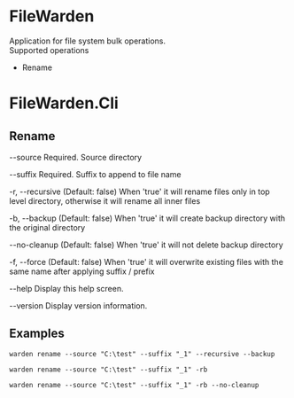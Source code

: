 # FileWarden
Application for file system bulk operations.
<br/>
Supported operations
- Rename

# FileWarden.Cli

## Rename

  --source           Required. Source directory

  --suffix           Required. Suffix to append to file name

  -r, --recursive    (Default: false) When 'true' it will rename files only in top level directory, otherwise it will
                     rename all inner files

  -b, --backup       (Default: false) When 'true' it will create backup directory with the original directory

  --no-cleanup       (Default: false) When 'true' it will not delete backup directory

  -f, --force        (Default: false) When 'true' it will overwrite existing files with the same name after applying
                     suffix / prefix

  --help             Display this help screen.

  --version          Display version information.

## Examples
```
warden rename --source "C:\test" --suffix "_1" --recursive --backup
```
```
warden rename --source "C:\test" --suffix "_1" -rb
```
```
warden rename --source "C:\test" --suffix "_1" -rb --no-cleanup
```
